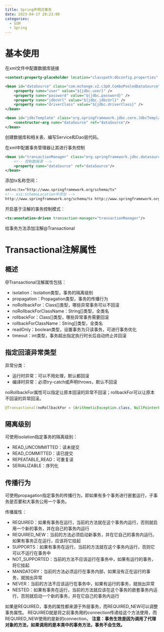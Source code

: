 ```yaml
---
title: Spring声明式事务
date: 2023-04-17 20:23:00
categories:
  - SSM
  - Spring
---
```

# 基本使用

在xml文件中配置数据库链接
```xml
<context:property-placeholder location="classpath:dbconfig.properties" />

<bean id="dataSource" class="com.mchange.v2.c3p0.ComboPooledDataSource">
    <property name="user" value="${jdbc.user}" />
    <property name="password" value="${jdbc.password}" />
    <property name="jdbcUrl" value="${jdbc.jdbcUrl}" />
    <property name="driverClass" value="${jdbc.driverClass}" />
</bean>

<bean id="jdbcTemplate" class="org.springframework.jdbc.core.JdbcTemplate">
    <constructor-arg name="dataSource" ref="dataSource"/>
</bean>
```

创建数据库和相关表、编写Service和Dao层代码。

在xml中配置事务管理器让其进行事务控制
```xml
<bean id="transactionManager" class="org.springframework.jdbc.datasource.DataSourceTransactionManager">
    <!-- 控制数据源 -->
    <property name="dataSource" ref="dataSource"/>
</bean>
```

添加tx名称空间：
```xml
xmlns:tx="http://www.springframework.org/schema/tx"
<!-- xsi:schemaLocation中添加 -->
http://www.springframework.org/schema/tx http://www.springframework.org/schema/tx/spring-tx.xsd
```


开启基于注解的事务控制模式：
```xml
<tx:annotation-driven transaction-manager="transactionManager"/>
```

给事务方法添加注解@Transactional




# Transactional注解属性

## 概述

@Transactional注解属性包括：
* isolation：Isolation类型，事务的隔离级别
* propagation：Propagation类型，事务的传播行为
* noRollbackFor：Class[]类型，哪些异常事务可以不回滚
* noRollbackForClassName：String[]类型，全类名
* rollbackFor：Class[]类型，哪些异常事务需要回滚
* rollbackForClassName：String[]类型，全类名
* readOnly：boolean类型，设置事务为只读事务，可进行事务优化
* timeout：int类型，事务超出指定执行时长后自动终止并回滚



## 指定回滚异常类型

异常分类：
* 运行时异常：可以不用处理，默认都回滚
* 编译时异常：必须try-catch或声明throws，默认不回滚

noRollbackFor属性可以指定让原本回滚的异常不回滚；rollbackFor可以让原本不回滚的异常回滚。
```java
@Transactional(noRollbackFor = {ArithmeticException.class, NullPointerException.class})
```


## 隔离级别

可使用isolation指定事务的隔离级别：
* READ_UNCOMMITTED：读未提交
* READ_COMMITTED：读已提交
* REPEATABLE_READ：可重复读
* SERIALIZABLE：序列化



## 传播行为

可使用propagation指定事务的传播行为，即如果有多个事务进行嵌套运行，子事务是否要和大事务公用一个事务。

传播属性：
* REQUIRED：如果有事务在运行，当前的方法就在这个事务内运行，否则就启用一个新的事务，并在自己的事务内运行
* REQUIRED_NEW：当前的方法必须启动新事务，并在它自己的事务内运行。如果有事务正在运行，应该将它挂起
* SUPPORTS：如果有事务在运行，当前的方法就在这个事务内运行，否则它可以不运行在事务中
* NOT_SUPPORTED：当前的方法不应该运行在事务中，如果有运行的事务，将它挂起
* MANDATORY：当前的方法必须运行在事务内部，如果没有正在运行的事务，就抛出异常
* NEVER：当前的方法不应该运行在事务中，如果有运行的事务，就抛出异常
* NESTED：如果有事务在运行，当前的方法就应该在这个事务的嵌套事务内运行，否则就启动一个新的事务，并在它自己的事务内运行

如果是REQUIRED，事务的属性都来源于外层事务，而REQUIRED_NEW可以调整事务属性。
REQUIRED就是将之前事务用的connection传递给这个方法使用，而REQUIRED_NEW使用的是新的connection。
**注意：事务生效是因为调用了代理对象的方法，如果调用的是本类中的事务方法，事务不会生效。**